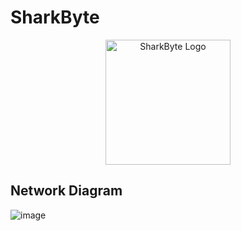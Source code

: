 # SharkByte
<p align="center">
  <img width="200" src="![image](https://github.com/user-attachments/assets/65461399-7447-4f3c-a247-6a04ae370343)" alt="SharkByte Logo">
</p>

## Network Diagram
![image](https://github.com/user-attachments/assets/54c5650f-e131-447c-b261-169812bacbac)

